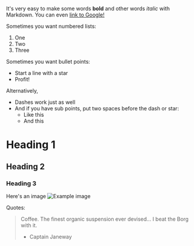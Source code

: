 It's very easy to make some words **bold** and other words *italic* with Markdown. You can even [link to Google!](http://google.com)

Sometimes you want numbered lists:

1. One
2. Two
3. Three

Sometimes you want bullet points:

* Start a line with a star
* Profit!

Alternatively,

- Dashes work just as well
- And if you have sub points, put two spaces before the dash or star:
  - Like this
  - And this
  
  
# Heading 1
## Heading 2
### Heading 3

Here's an image
![Example image](https://upload.wikimedia.org/wikipedia/commons/7/70/Example.png)


Quotes:

> Coffee. The finest organic suspension ever devised... I beat the Borg with it.
> - Captain Janeway
